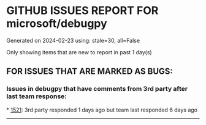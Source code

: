 
# GITHUB ISSUES REPORT FOR microsoft/debugpy


Generated on 2024-02-23 using: stale=30, all=False


Only showing items that are new to report in past 1 day(s)


## FOR ISSUES THAT ARE MARKED AS BUGS:


### Issues in debugpy that have comments from 3rd party after last team response:


\* [1521](https://github.com/microsoft/debugpy/issues/1521 "Running debugging shows errors, but the functionality is normal."): 3rd party responded 1 days ago but team last responded 6 days ago

---
